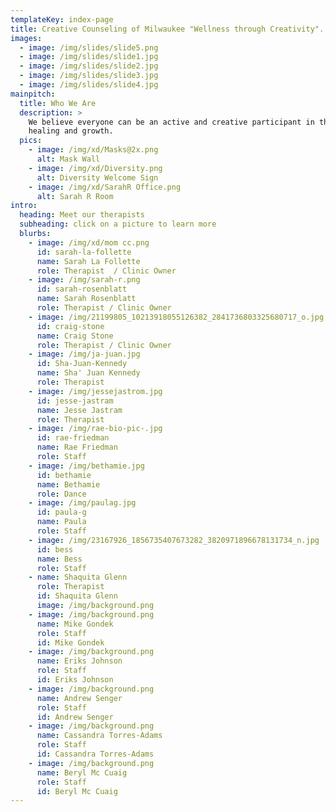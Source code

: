 ```yaml
---
templateKey: index-page
title: Creative Counseling of Milwaukee "Wellness through Creativity".
images:
  - image: /img/slides/slide5.png
  - image: /img/slides/slide1.jpg
  - image: /img/slides/slide2.jpg
  - image: /img/slides/slide3.jpg
  - image: /img/slides/slide4.jpg
mainpitch:
  title: Who We Are
  description: >
    We believe everyone can be an active and creative participant in their
    healing and growth.
  pics:
    - image: /img/xd/Masks@2x.png
      alt: Mask Wall
    - image: /img/xd/Diversity.png
      alt: Diversity Welcome Sign
    - image: /img/xd/SarahR Office.png
      alt: Sarah R Room
intro:
  heading: Meet our therapists
  subheading: click on a picture to learn more
  blurbs:
    - image: /img/xd/mom cc.png
      id: sarah-la-follette
      name: Sarah La Follette
      role: Therapist  / Clinic Owner
    - image: /img/sarah-r.png
      id: sarah-rosenblatt
      name: Sarah Rosenblatt
      role: Therapist / Clinic Owner
    - image: /img/21199805_10213918055126382_2841736803325680717_o.jpg
      id: craig-stone
      name: Craig Stone
      role: Therapist / Clinic Owner
    - image: /img/ja-juan.jpg
      id: Sha-Juan-Kennedy
      name: Sha' Juan Kennedy
      role: Therapist
    - image: /img/jessejastrom.jpg
      id: jesse-jastram
      name: Jesse Jastram
      role: Therapist
    - image: /img/rae-bio-pic-.jpg
      id: rae-friedman
      name: Rae Friedman
      role: Staff
    - image: /img/bethamie.jpg
      id: bethamie
      name: Bethamie
      role: Dance
    - image: /img/paulag.jpg
      id: paula-g
      name: Paula
      role: Staff
    - image: /img/23167926_1856735407673282_3820971896678131734_n.jpg
      id: bess
      name: Bess
      role: Staff
    - name: Shaquita Glenn
      role: Therapist
      id: Shaquita Glenn
      image: /img/background.png
    - image: /img/background.png
      name: Mike Gondek
      role: Staff
      id: Mike Gondek
    - image: /img/background.png
      name: Eriks Johnson
      role: Staff
      id: Eriks Johnson
    - image: /img/background.png
      name: Andrew Senger
      role: Staff
      id: Andrew Senger
    - image: /img/background.png
      name: Cassandra Torres-Adams
      role: Staff
      id: Cassandra Torres-Adams
    - image: /img/background.png
      name: Beryl Mc Cuaig
      role: Staff
      id: Beryl Mc Cuaig
---
```

